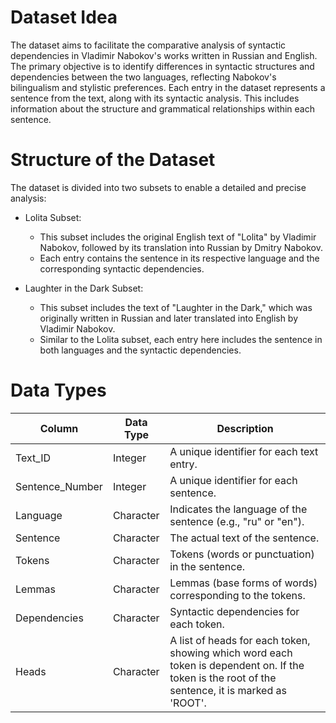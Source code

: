 # Dataset Idea
The dataset aims to facilitate the comparative analysis of syntactic dependencies in Vladimir Nabokov's works written in Russian and English. The primary objective is to identify differences in syntactic structures and dependencies between the two languages, reflecting Nabokov's bilingualism and stylistic preferences. Each entry in the dataset represents a sentence from the text, along with its syntactic analysis. This includes information about the structure and grammatical relationships within each sentence.

# Structure of the Dataset
The dataset is divided into two subsets to enable a detailed and precise analysis:

- Lolita Subset:
  - This subset includes the original English text of "Lolita" by Vladimir Nabokov, followed by its translation into Russian by Dmitry Nabokov.
  - Each entry contains the sentence in its respective language and the corresponding syntactic dependencies. 

- Laughter in the Dark Subset: 
  - This subset includes the text of "Laughter in the Dark," which was originally written in Russian and later translated into English by Vladimir Nabokov.
  - Similar to the Lolita subset, each entry here includes the sentence in both languages and the syntactic dependencies.

# Data Types

| Column          | Data Type | Description                                                                                                                                      |
|-----------------|-----------|--------------------------------------------------------------------------------------------------------------------------------------------------|
| Text_ID         | Integer   | A unique identifier for each text entry.                                                                                                         |
| Sentence_Number | Integer   | A unique identifier for each sentence.                                                                                                           |
| Language        | Character | Indicates the language of the sentence (e.g., "ru" or "en").                                                                                     |
| Sentence        | Character | The actual text of the sentence.                                                                                                                 |
| Tokens          | Character | Tokens (words or punctuation) in the sentence.                                                                                                   |
| Lemmas          | Character | Lemmas (base forms of words) corresponding to the tokens.                                                                                        |
| Dependencies    | Character | Syntactic dependencies for each token.                                                                                                           |
| Heads           | Character | A list of heads for each token, showing which word each token is dependent on. If the token is the root of the sentence, it is marked as 'ROOT'. |

